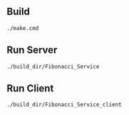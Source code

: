## Build

```
./make.cmd
```

## Run Server

```
./build_dir/Fibonacci_Service
```

## Run Client

```
./build_dir/Fibonacci_Service_client
```

